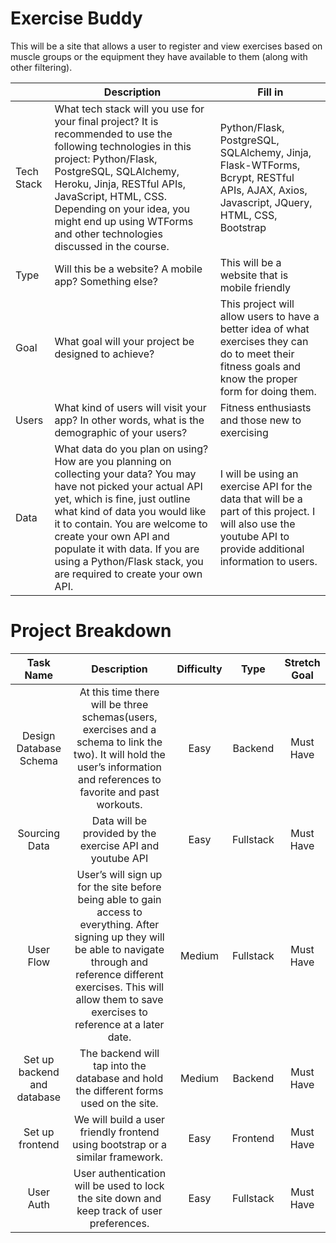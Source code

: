 # Exercise Buddy

This will be a site that allows a user to register and view exercises based on muscle groups or the equipment they have available to them (along with other filtering).

|            | Description                                                                                                                                                                                                                                                                                                                                              | Fill in                                                                                                                                                       |
| ---------- | -------------------------------------------------------------------------------------------------------------------------------------------------------------------------------------------------------------------------------------------------------------------------------------------------------------------------------------------------------- | ------------------------------------------------------------------------------------------------------------------------------------------------------------- |
| Tech Stack | What tech stack will you use for your final project? It is recommended to use the following technologies in this project: Python/Flask, PostgreSQL, SQLAlchemy, Heroku, Jinja, RESTful APIs, JavaScript, HTML, CSS. Depending on your idea, you might end up using WTForms and other technologies discussed in the course.                               | Python/Flask, PostgreSQL, SQLAlchemy, Jinja, Flask-WTForms, Bcrypt, RESTful APIs, AJAX, Axios, Javascript, JQuery, HTML, CSS, Bootstrap                       |
| Type       | Will this be a website? A mobile app? Something else?                                                                                                                                                                                                                                                                                                    | This will be a website that is mobile friendly                                                                                                                |
| Goal       | What goal will your project be designed to achieve?                                                                                                                                                                                                                                                                                                      | This project will allow users to have a better idea of what exercises they can do to meet their fitness goals and know the proper form for doing them.        |
| Users      | What kind of users will visit your app? In other words, what is the demographic of your users?                                                                                                                                                                                                                                                           | Fitness enthusiasts and those new to exercising                                                                                                               |
| Data       | What data do you plan on using? How are you planning on collecting your data? You may have not picked your actual API yet, which is fine, just outline what kind of data you would like it to contain. You are welcome to create your own API and populate it with data. If you are using a Python/Flask stack, you are required to create your own API. | I will be using an exercise API for the data that will be a part of this project. I will also use the youtube API to provide additional information to users. |

# Project Breakdown

|        **Task Name**        |                                                                                                                 **Description**                                                                                                                 | **Difficulty** | **Type**  | **Stretch Goal** |
| :-------------------------: | :---------------------------------------------------------------------------------------------------------------------------------------------------------------------------------------------------------------------------------------------: | :------------: | :-------: | :--------------: |
|   Design Database Schema    |                                   At this time there will be three schemas(users, exercises and a schema to link the two). It will hold the user’s information and references to favorite and past workouts.                                    |      Easy      |  Backend  |    Must Have     |
|        Sourcing Data        |                                                                                            Data will be provided by the exercise API and youtube API                                                                                            |      Easy      | Fullstack |    Must Have     |
|          User Flow          | User’s will sign up for the site before being able to gain access to everything. After signing up they will be able to navigate through and reference different exercises. This will allow them to save exercises to reference at a later date. |     Medium     | Fullstack |    Must Have     |
| Set up backend and database |                                                                              The backend will tap into the database and hold the different forms used on the site.                                                                              |     Medium     |  Backend  |    Must Have     |
|       Set up frontend       |                                                                                 We will build a user friendly frontend using bootstrap or a similar framework.                                                                                  |      Easy      | Frontend  |    Must Have     |
|          User Auth          |                                                                           User authentication will be used to lock the site down and keep track of user preferences.                                                                            |      Easy      | Fullstack |    Must Have     |
